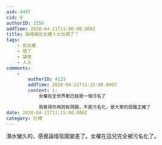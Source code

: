 ```yaml
---
aid: 4487
cid: 9
authorID: 3356
addTime: 2020-04-21T11:00:00.000Z
title: 論壇被反女權人士佔領了？
tags:
    - 反女權
    - 領了
    - 論壇
    - 人士
comments:
    -
        authorID: 4125
        addTime: 2020-04-21T11:15:00.000Z
        content: |-
            女權在全世界都已經是一個污名了

            我覺得你用詞有問題，不是污名化，是大家的認識正確了
date: 2020-04-21T11:15:00.000Z
category: 吐槽
---
```


潛水蠻久的，感覺論壇氛圍變差了。女權在這兒完全被污名化了。
